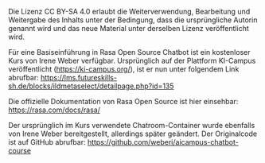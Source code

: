 Die Lizenz CC BY-SA 4.0 erlaubt die Weiterverwendung, Bearbeitung und Weitergabe des Inhalts unter der Bedingung, dass die ursprüngliche Autorin genannt wird und das neue Material unter derselben Lizenz veröffentlicht wird.

Für eine Basiseinführung in Rasa Open Source Chatbot ist ein kostenloser Kurs von Irene Weber verfügbar. Ursprünglich auf der Plattform KI-Campus veröffentlicht (https://ki-campus.org/), ist er nun unter folgendem Link abrufbar:
https://lms.futureskills-sh.de/blocks/ildmetaselect/detailpage.php?id=135

Die offizielle Dokumentation von Rasa Open Source ist hier einsehbar:
https://rasa.com/docs/rasa/

Der ursprünglich im Kurs verwendete Chatroom-Container wurde ebenfalls von Irene Weber bereitgestellt, allerdings später geändert. Der Originalcode ist auf GitHub abrufbar:
https://github.com/weberi/aicampus-chatbot-course
